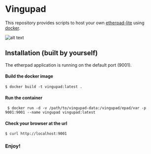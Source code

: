 # Vingupad
This repository provides scripts to host your own [etherpad-lite](http://etherpad.org/) using [docker](https://www.docker.com/what-docker).

![alt text](https://i.imgur.com/zYrGkg3.gif "Etherpad in action on PrimaryPad")

## Installation (built by yourself)
The etherpad application is running on the default port (9001).

#### Build the docker image
``` $ docker build -t vingupad:latest . ```

#### Run the container
``` $ docker run -d -v /path/to/vingupad-data:/vingupad/epad/var -p 9001:9001 --name vingupad vingupad:latest```
 
#### Check your browser at the url
```$ curl http://localhost:9001```



### Enjoy!
